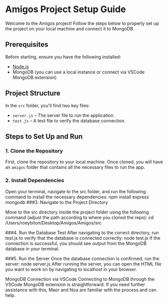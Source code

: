 # Amigos Project Setup Guide

Welcome to the Amigos project! Follow the steps below to properly set up the project on your local machine and connect it to MongoDB.

## Prerequisites

Before starting, ensure you have the following installed:

- [Node.js](https://nodejs.org/en/download/)
- MongoDB (you can use a local instance or connect via VSCode MongoDB extension)

## Project Structure

In the `src` folder, you'll find two key files:
- `server.js` – The server file to run the application.
- `test.js` – A test file to verify the database connection.

## Steps to Set Up and Run

### 1. Clone the Repository

First, clone the repository to your local machine. Once cloned, you will have an `amigos` folder that contains all the necessary files to run the app.

### 2. Install Dependencies

Open your terminal, navigate to the src folder, and run the following command to install the necessary dependencies:
npm install express mongodb
###3. Navigate to the Project Directory

Move to the src directory inside the project folder using the following command (adjust the path according to where you cloned the repo):
cd /Users/roeybiton/Desktop/Amigos/Amigos/src

###4. Run the Database Test
After navigating to the correct directory, run test.js to verify that the database is connected correctly:
node test.js
If the connection is successful, you should see output from the MongoDB database in your terminal.

###5. Run the Server
Once the database connection is confirmed, run the server:
node server.js
After running the server, you can open the HTML file you want to work on by navigating to localhost in your browser.

MongoDB Connection via VSCode
Connecting to MongoDB through the VSCode MongoDB extension is straightforward. If you need further assistance with this, Maor and Noa are familiar with the process and can help.

